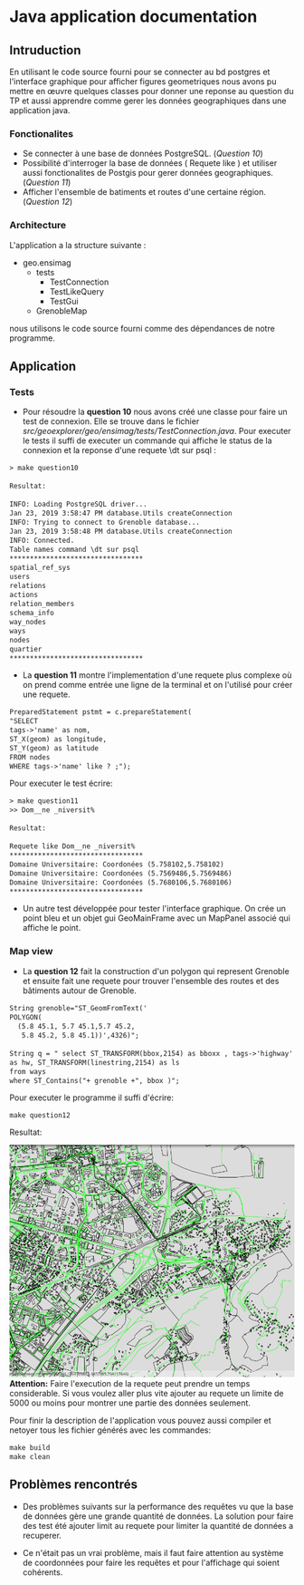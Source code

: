 # Java application documentation

## Intruduction

En utilisant le code source fourni pour se connecter au bd postgres et l'interface graphique pour afficher figures geometriques nous avons pu mettre en œuvre quelques classes pour donner une reponse au question du TP et aussi apprendre comme gerer les données geographiques dans une application java.


### Fonctionalites

- Se connecter à une base de données PostgreSQL. (*Question 10*)
- Possibilité d'interroger la base de données ( Requete like ) et utiliser aussi fonctionalites de Postgis pour gerer données geographiques. (*Question 11*)
- Afficher l'ensemble de batiments et routes d'une certaine région. (*Question 12*)

### Architecture

L'application a la structure suivante :

- geo.ensimag
  - tests
    - TestConnection
    - TestLikeQuery
    - TestGui
  - GrenobleMap

nous utilisons le code source fourni comme des dépendances de notre programme.

## Application

### Tests

- Pour résoudre la **question 10** nous avons créé une classe pour faire un test de connexion. Elle se trouve dans le fichier *src/geoexplorer/geo/ensimag/tests/TestConnection.java*. Pour executer le tests il suffi de executer un commande qui affiche le status de la connexion et la reponse d'une requete \dt sur psql :

```
> make question10

Resultat:

INFO: Loading PostgreSQL driver...
Jan 23, 2019 3:58:47 PM database.Utils createConnection
INFO: Trying to connect to Grenoble database...
Jan 23, 2019 3:58:48 PM database.Utils createConnection
INFO: Connected.
Table names command \dt sur psql
*********************************
spatial_ref_sys
users
relations
actions
relation_members
schema_info
way_nodes
ways
nodes
quartier
*********************************

```

- La **question 11** montre l'implementation d'une requete plus complexe où on prend comme entrée une ligne de la terminal et on l'utilisé pour créer une requete.

```
PreparedStatement pstmt = c.prepareStatement(
"SELECT
tags->'name' as nom,
ST_X(geom) as longitude,
ST_Y(geom) as latitude
FROM nodes
WHERE tags->'name' like ? ;");
```
Pour executer le test écrire:
```
> make question11
>> Dom__ne _niversit%

Resultat:

Requete like Dom__ne _niversit%
*********************************
Domaine Universitaire: Coordonées (5.758102,5.758102)
Domaine Universitaire: Coordonées (5.7569486,5.7569486)
Domaine Universitaire: Coordonées (5.7680106,5.7680106)
*********************************
```

- Un autre test développée pour tester l'interface graphique. On crée un point bleu et un objet gui GeoMainFrame avec un MapPanel associé qui affiche le point.


### Map view

- La **question 12** fait la construction d'un polygon qui represent Grenoble et ensuite fait une requete pour trouver l'ensemble des routes et des bâtiments autour de Grenoble.

```
String grenoble="ST_GeomFromText('
POLYGON(
  (5.8 45.1, 5.7 45.1,5.7 45.2,
   5.8 45.2, 5.8 45.1))',4326)";

String q = " select ST_TRANSFORM(bbox,2154) as bboxx , tags->'highway' as hw, ST_TRANSFORM(linestring,2154) as ls
from ways
where ST_Contains("+ grenoble +", bbox )";
```

Pour executer le programme il suffi d'écrire:
```
make question12
```

Resultat:

![Map](question12.png)
**Attention:** Faire l'execution de la requete peut prendre un temps considerable. Si vous voulez aller plus vite ajouter au requete un limite de 5000 ou moins pour montrer une partie des données seulement.

Pour finir la description de l'application vous pouvez aussi compiler et netoyer tous les fichier générés avec les commandes:

```
make build
make clean
```
## Problèmes rencontrés

- Des problèmes suivants sur la performance des requêtes vu que la base de données gère une grande quantité de données. La solution pour faire des test été ajouter limit au requete pour limiter la quantité de données a recuperer.

- Ce n'était pas un vrai problème, mais il faut faire attention au système de coordonnées pour faire les requêtes et pour l'affichage qui soient cohérents.
